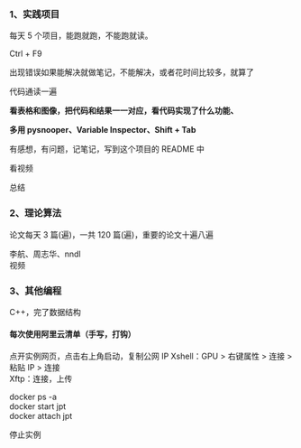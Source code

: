 
### 1、实践项目

每天 5 个项目，能跑就跑，不能跑就读。

Ctrl + F9    

出现错误如果能解决就做笔记，不能解决，或者花时间比较多，就算了 

代码通读一遍

**看表格和图像，把代码和结果一一对应，看代码实现了什么功能、**

**多用 pysnooper、Variable Inspector、Shift + Tab**  

有感想，有问题，记笔记，写到这个项目的 README 中   

看视频   

总结  


### 2、理论算法
论文每天 3 篇(遍)，一共 120 篇(遍)，重要的论文十遍八遍  

李航、周志华、nndl  
视频  

### 3、其他编程 
C++，完了数据结构




#### 每次使用阿里云清单（手写，打钩）
点开实例网页，点击右上角启动，复制公网 IP
Xshell：GPU > 右键属性 > 连接 > 粘贴 IP > 连接  
Xftp：连接，上传  

docker ps -a  
docker start jpt  
docker attach jpt  

停止实例  
